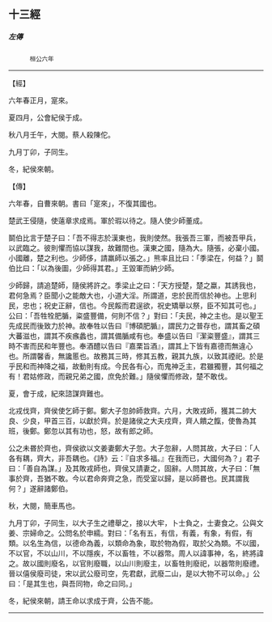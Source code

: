 

## 十三經

##### 左傳
　　　`桓公六年`

* * *

【經】

六年春正月，寔來。

夏四月，公會紀侯于成。

秋八月壬午，大閱。蔡人殺陳佗。

九月丁卯，子同生。

冬，紀侯來朝。

【傳】

六年春，自曹來朝。書曰「寔來」，不復其國也。

楚武王侵隨，使薳章求成焉。軍於瑕以待之。隨人使少師董成。

鬬伯比言于楚子曰：「吾不得志於漢東也，我則使然。我張吾三軍，而被吾甲兵，以武臨之。彼則懼而協以謀我，故難間也。漢東之國，隨為大。隨張，必棄小國。小國離，楚之利也。少師侈，請羸師以張之。」熊率且比曰：「季梁在，何益？」鬬伯比曰：「以為後圖，少師得其君。」王毀軍而納少師。

少師歸，請追楚師，隨侯將許之。季梁止之曰：「天方授楚，楚之蠃，其誘我也，君何急焉？臣聞小之能敵大也，小道大淫。所謂道，忠於民而信於神也。上思利民，忠也；祝史正辭，信也。今民餒而君逞欲，祝史矯舉以祭，臣不知其可也。」公曰：「吾牲牷肥腯，粢盛豐備，何則不信？」對曰：「夫民，神之主也。是以聖王先成民而後致力於神。故奉牲以告曰『博碩肥腯』，謂民力之普存也，謂其畜之碩大蕃滋也，謂其不疾瘯蠡也，謂其備腯咸有也。奉盛以告曰『潔粢豐盛』，謂其三時不害而民和年豐也。奉酒醴以告曰『嘉栗旨酒』，謂其上下皆有嘉德而無違心也。所謂馨香，無讒慝也。故務其三時，修其五教，親其九族，以致其禋祀。於是乎民和而神降之福，故動則有成。今民各有心，而鬼神乏主，君雖獨豐，其何福之有！君姑修政，而親兄弟之國，庶免於難。」隨侯懼而修政，楚不敢伐。

夏，會于成，紀來諮謀齊難也。

北戎伐齊，齊侯使乞師于鄭。鄭大子忽帥師救齊。六月，大敗戎師，獲其二帥大良、少良，甲首三百，以獻於齊。於是諸侯之大夫戍齊，齊人饋之餼，使魯為其班，後鄭。鄭忽以其有功也，怒，故有郎之師。

公之未昬於齊也，齊侯欲以文姜妻鄭大子忽。大子忽辭，人問其故，大子曰：「人各有耦，齊大，非吾耦也。《詩》云：『自求多福。』在我而已，大國何為？」君子曰：「善自為謀。」及其敗戎師也，齊侯又請妻之，固辭。人問其故，大子曰：「無事於齊，吾猶不敢。今以君命奔齊之急，而受室以歸，是以師昬也。民其謂我何？」遂辭諸鄭伯。

秋，大閱，簡車馬也。

九月丁卯，子同生，以大子生之禮舉之，接以大牢，卜士負之，士妻食之。公與文姜、宗婦命之。公問名於申繻。對曰：「名有五，有信，有義，有象，有假，有類。以名生為信，以德命為義，以類命為象，取於物為假，取於父為類。不以國，不以官，不以山川，不以隱疾，不以畜牲，不以器幣。周人以諱事神，名，終將諱之。故以國則廢名，以官則廢職，以山川則廢主，以畜牲則廢祀，以器幣則廢禮。晉以僖侯廢司徒，宋以武公廢司空，先君獻，武廢二山，是以大物不可以命。」公曰：「是其生也，與吾同物，命之曰同。」

冬，紀侯來朝，請王命以求成于齊，公告不能。

* * *

